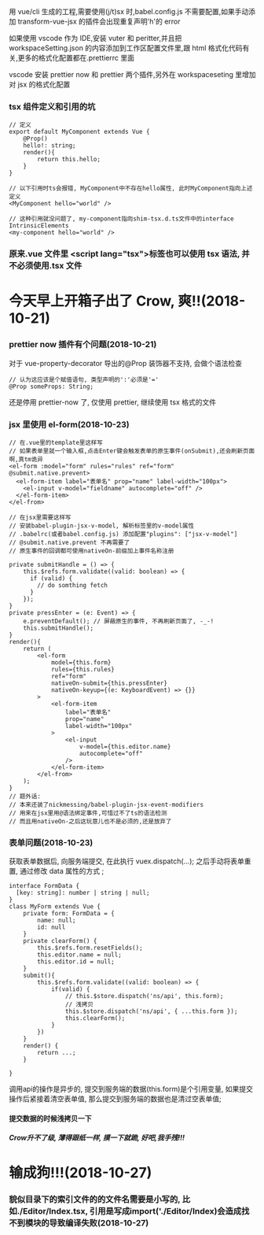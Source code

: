 用 vue/cli 生成的工程,需要使用(j/t)sx 时,babel.config.js 不需要配置,如果手动添加 transform-vue-jsx 的插件会出现重复声明'h'的 error

如果使用 vscode 作为 IDE,安装 vuter 和 peritter,并且把 workspaceSetting.json 的内容添加到工作区配置文件里,跟 html 格式化代码有关,更多的格式化配置都在.prettierrc 里面

vscode 安装 prettier now 和 prettier 两个插件,另外在 workspaceseting 里增加对 jsx 的格式化配置

### tsx 组件定义和引用的坑

```
// 定义
export default MyComponent extends Vue {
    @Prop()
    hello!: string;
    render(){
        return this.hello;
    }
}

// 以下引用时ts会报错, MyComponent中不存在hello属性, 此时MyComponent指向上述定义
<MyComponent hello="world" />

// 这种引用就没问题了, my-component指向shim-tsx.d.ts文件中的interface IntrinsicElements
<my-component hello="world" />
```

### 原来.vue 文件里 \<script lang="tsx"\>标签也可以使用 tsx 语法, 并不必须使用.tsx 文件

# 今天早上开箱子出了 Crow, 爽!!(2018-10-21)

### prettier now 插件有个问题(2018-10-21)

对于 vue-property-decorator 导出的@Prop 装饰器不支持, 会做个语法检查

```
// 认为这应该是个赋值语句, 类型声明的':'必须是'='
@Prop someProps: String;
```

还是停用 prettier-now 了, 仅使用 prettier, 继续使用 tsx 格式的文件

### jsx 里使用 el-form(2018-10-23)

```
// 在.vue里的template里这样写
// 如果表单里就一个输入框,点击Enter键会触发表单的原生事件(onSubmit),还会刷新页面啊,真tm诡异
<el-form :model="form" rules="rules" ref="form" @submit.native.prevent>
  <el-form-item label="表单名" prop="name" label-width="100px">
    <el-input v-model="fieldname" autocomplete="off" />
  </el-form-item>
</el-from>

// 在jsx里需要这样写
// 安装babel-plugin-jsx-v-model, 解析标签里的v-model属性
// .babelrc(或者babel.config.js) 添加配置"plugins": ["jsx-v-model"]
// @submit.native.prevent 不再需要了
// 原生事件的回调都可使用nativeOn-前缀加上事件名称注册

private submitHandle = () => {
    this.$refs.form.validate((valid: boolean) => {
      if (valid) {
        // do somthing fetch
      }
    });
}
private pressEnter = (e: Event) => {
    e.preventDefault(); // 屏蔽原生的事件, 不再刷新页面了, -_-!
    this.submitHandle();
}
render(){
    return (
        <el-form
            model={this.form}
            rules={this.rules}
            ref="form"
            nativeOn-submit={this.pressEnter}
            nativeOn-keyup={(e: KeyboardEvent) => {}}
        >
            <el-form-item
                label="表单名"
                prop="name"
                label-width="100px"
            >
                <el-input
                    v-model={this.editor.name}
                    autocomplete="off"
                />
            </el-form-item>
        </el-from>
    );
}
// 题外话:
// 本来还装了nickmessing/babel-plugin-jsx-event-modifiers
// 用来在jsx里用@语法绑定事件,可惜过不了ts的语法检测
// 而且用nativeOn-之后这玩意儿也不是必须的,还是放弃了
```

### 表单问题(2018-10-23)

获取表单数据后, 向服务端提交, 在此执行 vuex.dispatch(...);
之后手动将表单重置, 通过修改 data 属性的方式 ;

```
interface FormData {
  [key: string]: number | string | null;
}
class MyForm extends Vue {
    private form: FormData = {
        name: null;
        id: null
    }
    private clearForm() {
        this.$refs.form.resetFields();
        this.editor.name = null;
        this.editor.id = null;
    }
    submit(){
        this.$refs.form.validate((valid: boolean) => {
            if(valid) {
                // this.$store.dispatch('ns/api', this.form);
                // 浅拷贝
                this.$store.dispatch('ns/api', { ...this.form });
                this.clearForm();
            }
        })
    }
    render() {
        return ...;
    }

}
```
调用api的操作是异步的, 提交到服务端的数据(this.form)是个引用变量, 如果提交操作后紧接着清空表单值, 那么提交到服务端的数据也是清过空表单值;
#### 提交数据的时候浅拷贝一下

##### Crow升不了级, 薄得跟纸一样, 摸一下就跪, 好吧,我手残!!!
# 输成狗!!!(2018-10-27)
### 貌似目录下的索引文件的的文件名需要是小写的, 比如./Editor/Index.tsx, 引用是写成import('./Editor/Index)会造成找不到模块的导致编译失败(2018-10-27)

